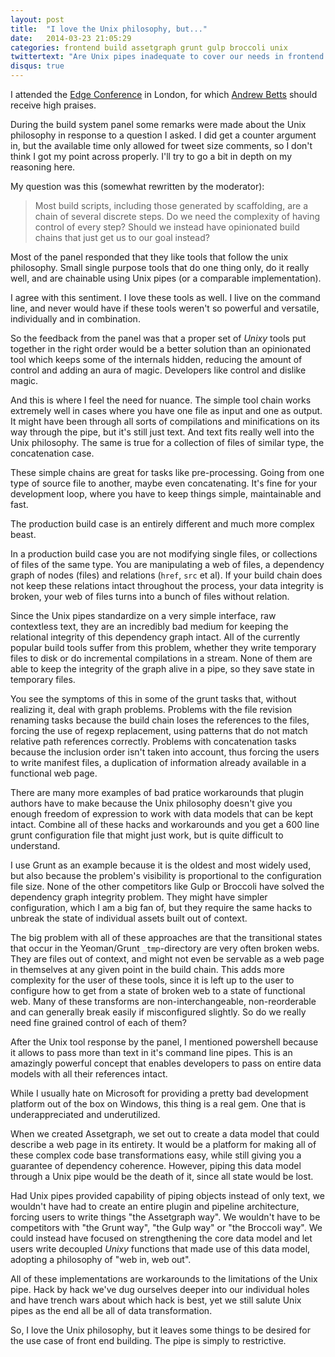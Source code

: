 ```yaml
---
layout: post
title:  "I love the Unix philosophy, but..."
date:   2014-03-23 21:05:29
categories: frontend build assetgraph grunt gulp broccoli unix
twittertext: "Are Unix pipes inadequate to cover our needs in frontend build systems?"
disqus: true
---
```


I attended the [Edge Conference](http://edgeconf.com/2014-london) in London, for which [Andrew Betts](https://twitter.com/triblondon) should receive high praises.

During the build system panel some remarks were made about the Unix philosophy in response to a question I asked. I did get a counter argument in, but the available time only allowed for tweet size comments, so I don't think I got my point across properly. I'll try to go a bit in depth on my reasoning here.


My question was this (somewhat rewritten by the moderator):

> Most build scripts, including those generated by scaffolding, are a chain of several discrete steps. Do we need the complexity of having control of every step? Should we instead have opinionated build chains that just get us to our goal instead?

Most of the panel responded that they like tools that follow the unix philosophy. Small single purpose tools that do one thing only, do it really well, and are chainable using Unix pipes (or a comparable implementation).

I agree with this sentiment. I love these tools as well. I live on the command line, and never would have if these tools weren't so powerful and versatile, individually and in combination.

So the feedback from the panel was that a proper set of *Unixy* tools put together in the right order would be a better solution than an opinionated tool which keeps some of the internals hidden, reducing the amount of control and adding an aura of magic. Developers like control and dislike magic.

And this is where I feel the need for nuance. The simple tool chain works extremely well in cases where you have one file as input and one as output. It might have been through all sorts of compilations and minifications on its way through the pipe, but it's still just text. And text fits really well into the Unix philosophy. The same is true for a collection of files of similar type, the concatenation case.

These simple chains are great for tasks like pre-processing. Going from one type of source file to another, maybe even concatenating. It's fine for your development loop, where you have to keep things simple, maintainable and fast.

The production build case is an entirely different and much more complex beast.

In a production build case you are not modifying single files, or collections of files of the same type. You are manipulating a web of files, a dependency graph of nodes (files) and relations (`href`, `src` et al). If your build chain does not keep these relations intact throughout the process, your data integrity is broken, your web of files turns into a bunch of files without relation.

Since the Unix pipes standardize on a very simple interface, raw contextless text, they are an incredibly bad medium for keeping the relational integrity of this dependency graph intact. All of the currently popular build tools suffer from this problem, whether they write temporary files to disk or do incremental compilations in a stream. None of them are able to keep the integrity of the graph alive in a pipe, so they save state in temporary files.

You see the symptoms of this in some of the grunt tasks that, without realizing it, deal with graph problems. Problems with the file revision renaming tasks because the build chain loses the references to the files, forcing the use of regexp replacement, using patterns that do not match relative path references correctly. Problems with concatenation tasks because the inclusion order isn't taken into account, thus forcing the users to write manifest files, a duplication of information already available in a functional web page.

There are many more examples of bad pratice workarounds that plugin authors have to make because the Unix philosophy doesn't give you enough freedom of expression to work with data models that can be kept intact. Combine all of these hacks and workarounds and you get a 600 line grunt configuration file that might just work, but is quite difficult to understand.

I use Grunt as an example because it is the oldest and most widely used, but also because the problem's visibility is proportional to the configuration file size. None of the other competitors like Gulp or Broccoli have solved the dependency graph integrity problem. They might have simpler configuration, which I am a big fan of, but they require the same hacks to unbreak the state of individual assets built out of context.

The big problem with all of these approaches are that the transitional states that occur in the Yeoman/Grunt `_tmp`-directory are very often broken webs. They are files out of context, and might not even be servable as a web page in themselves at any given point in the build chain. This adds more complexity for the user of these tools, since it is left up to the user to configure how to get from a state of broken web to a state of functional web. Many of these transforms are non-interchangeable, non-reorderable and can generally break easily if misconfigured slightly. So do we really need fine grained control of each of them?

After the Unix tool response by the panel, I mentioned powershell because it allows to pass more than text in it's command line pipes. This is an amazingly powerful concept that enables developers to pass on entire data models with all their references intact.

While I usually hate on Microsoft for providing a pretty bad development platform out of the box on Windows, this thing is a real gem. One that is underappreciated and underutilized.

When we created Assetgraph, we set out to create a data model that could describe a web page in its entirety. It would be a platform for making all of these complex code base transformations easy, while still giving you a guarantee of dependency coherence. However, piping this data model through a Unix pipe would be the death of it, since all state would be lost.

Had Unix pipes provided capability of piping objects instead of only text, we wouldn't have had to create an entire plugin and pipeline architecture, forcing users to write things "the Assetgraph way". We wouldn't have to be competitors with "the Grunt way", "the Gulp way" or "the Broccoli way". We could instead have focused on strengthening the core data model and let users write decoupled *Unixy* functions that made use of this data model, adopting a philosophy of "web in, web out".

All of these implementations are workarounds to the limitations of the Unix pipe. Hack by hack we've dug ourselves deeper into our individual holes and have trench wars about which hack is best, yet we still salute Unix pipes as the end all be all of data transformation.

So, I love the Unix philosophy, but it leaves some things to be desired for the use case of front end building. The pipe is simply to restrictive.
